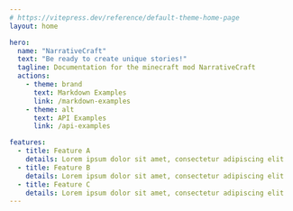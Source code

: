 ```yaml
---
# https://vitepress.dev/reference/default-theme-home-page
layout: home

hero:
  name: "NarrativeCraft"
  text: "Be ready to create unique stories!"
  tagline: Documentation for the minecraft mod NarrativeCraft
  actions:
    - theme: brand
      text: Markdown Examples
      link: /markdown-examples
    - theme: alt
      text: API Examples
      link: /api-examples

features:
  - title: Feature A
    details: Lorem ipsum dolor sit amet, consectetur adipiscing elit
  - title: Feature B
    details: Lorem ipsum dolor sit amet, consectetur adipiscing elit
  - title: Feature C
    details: Lorem ipsum dolor sit amet, consectetur adipiscing elit
---
```

